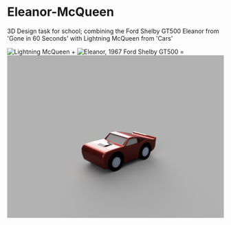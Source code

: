 # Eleanor-McQueen
3D Design task for school; combining the Ford Shelby GT500 Eleanor from 'Gone in 60 Seconds' with Lightning McQueen from 'Cars'

![Lightning McQueen](https://en.wikipedia.org/wiki/Lightning_McQueen#/media/File:Lightning_McQueen.png) + ![Eleanor, 1967 Ford Shelby GT500](https://en.wikipedia.org/wiki/Eleanor_(automobile)#/media/File:1967_Ford_Mustang_Shelby_GT-500_Eleanor.jpg) = ![Render of final product](https://github.com/NoahLobbe/Eleanor-McQueen/blob/c2dbc5a505f6ad1079a31e70e9d7021754bd21b6/Cloud%20render-Eleanor%20McQueen.png)
